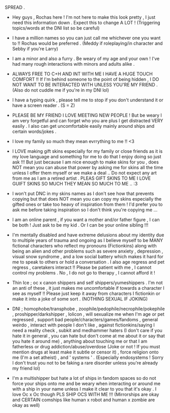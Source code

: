 SPREAD .

- Hey guys , Rochas here ! I'm not here to make this look pretty , I just need this information down . Expect this to change A LOT ! (Triggering topics/words at the DNI list so be careful)

- I have a million names so you can just call me whichever one you want to !! Rochas would be preferred . (Meddy if roleplaying/in character and Sebby if you're Larry)

- I am a minor and also a furry . Be weary of my age and your own ! I've had many rough interactions with minors and adults alike .

- ALWAYS FREE TO C+H AND INT WITH ME I HAVE A HUGE TOUCH COMFORT !! If I'm behind someone to the point of being hidden , I DO NOT WANT TO BE INTERACTED WITH UNLESS YOU'RE MY FRIEND . (Also do not cuddle me if you're in my DNI lol)

- I have a typing quirk , please tell me to stop if you don't understand it or have a screen reader . (S = Z)

- PLEASE BE MY FRIEND I LOVE MEETING NEW PEOPLE ! But be weary I am very forgetful and can forget who you are plus I get distracted VERY easily . I also can get uncomfortable easily mainly around ships and certain words/jokes . 

- I love my family so much they mean evrrything to me !! <3

- I LOVE making gift skins especially for my family or close friends as it is my love language and something for me to do that I enjoy doing so just ask !!! But just because I am nice enough to make skins for you , does NOT mean you can abuse that power by asking me for skins all the time unless I offer them myself or we make a deal .. Do not expect any art from me as I am a retired artist . PLEAS GIFT SKINS TO ME I LOVE GUIFT SKINS SO MUCH THEY MEAN SO MUCH TO ME .. :3

- I won't put DNC in my skins names as I don't see how that prevents copying but that does NOT mean you can copy my skins especially the gifted ones or take too heavy of inspiration from them ! I'd prefer you to ask me before taking inspiration so I don't think you're copying me ...

- I am an online parent , if you want a mother and/or father figure , I can be both ! Just ask to be my kid . Or I can be your online sibling !!!

- I'm mentally disabled and have extreme delusions about my identity due to multiple years of trauma and ongoing as I believe myself to be MANY fictional characters who reflect my pronouns (Fictionkins) along with being an alien and other problems such as severe anxiety , depression , visual snow syndrome , and a low social battery which makes it hard for me to speak to others or hold a conversation . I also age regress and pet regress , caretakers interact !! Please be patient with me , I cannot control my problems . No , I do not go to therapy , I cannot afford it !

- Thin Ice ; oc x canon shippers and self shippers/yumeshippers . I'm not an anti of these , it just makes me uncomfortable if towards a character I see as myself !! Please just keep it away from characters I fictionkin or make it into a joke of some sort . (NOTHING SEXUAL IF JOKING)

- DNI ; homophobe/transphobe , zoophile/pedophile/necrophile/pokephile , proshipper/darkshipper , lolicon , will sexualize me when I'm age or pet regressed , support bad people/characters/games/fandoms , general weirdo , interact with people I don't like , against fictionkins/saying I need a reality check , subkit and medhammer haters (I don't care if you hate it in general , you can hate but don't come at me about it or say that you hate it around me) , anything about touching me or that I am fatherless or drug addiction/abuse/overdose (Joke or not ! If you must mention drugs at least make it subtle or censor it) , force religion onto me (I'm a set atheist) , and ' systems ' . (Especially endosystems ! Sorry I don't trust you not to be faking a rare disorder unless you're already my friend lol)

- I'm a multishipper but hate a lot of ships in fandom spaces so do not force your ships onto me and be weary when interacting or around me with a ship in your name unless I make it clear to you that it's okay . I love Oc x Oc though PLS SHIP OCS WITH ME !!! (Mirrorships are okay and CERTAIN comships like human x robot and human x zombie are okay as well)
